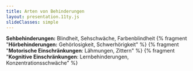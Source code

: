 ```yaml
---
title: Arten von Behinderungen
layout: presentation.11ty.js
slideClasses: simple
---
```


**Sehbehinderungen:** Blindheit, Sehschwäche, Farbenblindheit
{% fragment "**Hörbehinderungen:** Gehörlosigkeit, Schwerhörigkeit" %}
{% fragment "**Motorische Einschränkungen**: Lähmungen, Zittern" %}
{% fragment "**Kognitive Einschränkungen**: Lernbehinderungen, Konzentrationsschwäche" %}

